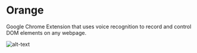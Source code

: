 # Orange
Google Chrome Extension that uses voice recognition to record and control DOM elements on any webpage. 

![alt-text](https://s7.gifyu.com/images/orange-record.md.gif)

